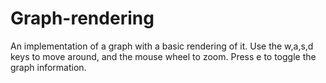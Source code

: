 # Graph-rendering
An implementation of a graph with a basic rendering of it.
Use the w,a,s,d keys to move around, and the mouse wheel to zoom.
Press e to toggle the graph information.
